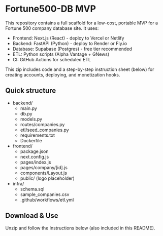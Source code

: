 
# Fortune500-DB MVP

This repository contains a full scaffold for a low-cost, portable MVP for a Fortune 500 company database site.
It uses:
- Frontend: Next.js (React) - deploy to Vercel or Netlify
- Backend: FastAPI (Python) - deploy to Render or Fly.io
- Database: Supabase (Postgres) - free tier recommended
- ETL: Python scripts (Alpha Vantage + GNews)
- CI: GitHub Actions for scheduled ETL

This zip includes code and a step-by-step instruction sheet (below) for creating accounts, deploying, and monetization hooks.

## Quick structure
- backend/
  - main.py
  - db.py
  - models.py
  - routes/companies.py
  - etl/seed_companies.py
  - requirements.txt
  - Dockerfile
- frontend/
  - package.json
  - next.config.js
  - pages/index.js
  - pages/company/[id].js
  - components/Layout.js
  - public/ (logo placeholder)
- infra/
  - schema.sql
  - sample_companies.csv
  - .github/workflows/etl.yml

## Download & Use
Unzip and follow the Instructions below (also included in this README).

